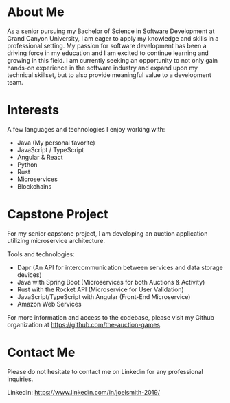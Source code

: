 # About Me
As a senior pursuing my Bachelor of Science in Software Development at Grand Canyon University, I am eager to apply my knowledge and skills in a professional setting. My passion for software development has been a driving force in my education and I am excited to continue learning and growing in this field. I am currently seeking an opportunity to not only gain hands-on experience in the software industry and expand upon my technical skillset, but to also provide meaningful value to a development team.

# Interests
A few languages and technologies I enjoy working with:
- Java (My personal favorite)
- JavaScript / TypeScript
- Angular & React
- Python
- Rust
- Microservices
- Blockchains

# Capstone Project
For my senior capstone project, I am developing an auction application utilizing microservice architecture. 

Tools and technologies:
- Dapr (An API for intercommunication between services and data storage devices)
- Java with Spring Boot (Microservices for both Auctions & Activity)
- Rust with the Rocket API (Microservice for User Validation)
- JavaScript/TypeScript with Angular (Front-End Microservice)
- Amazon Web Services

For more information and access to the codebase, please visit my Github organization at https://github.com/the-auction-games.

# Contact Me
Please do not hesitate to contact me on Linkedin for any professional inquiries.

LinkedIn: https://www.linkedin.com/in/joelsmith-2019/
